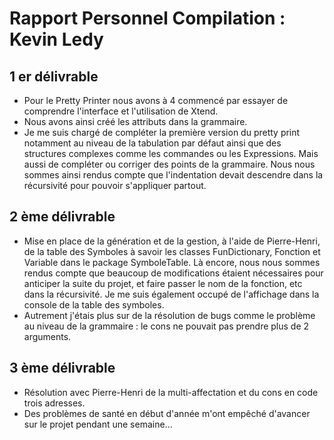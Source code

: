 # Rapport Personnel Compilation : Kevin Ledy

## 1 er délivrable

+ Pour le Pretty Printer nous avons à 4 commencé par essayer de comprendre l'interface et l'utilisation de Xtend.
+ Nous avons ainsi créé les attributs dans la grammaire.
+ Je me suis chargé de compléter la première version du pretty print notamment au niveau de la tabulation par défaut ainsi que des structures complexes comme les commandes ou les Expressions. Mais aussi de compléter ou corriger des points de  la grammaire. Nous nous sommes ainsi rendus compte que l'indentation devait descendre dans la récursivité pour pouvoir s'appliquer partout.

## 2 ème délivrable

+ Mise en place de la génération et de la gestion, à l'aide de Pierre-Henri, de la table des Symboles à savoir les classes FunDictionary, Fonction et Variable dans le package SymboleTable. Là encore, nous nous sommes rendus compte que beaucoup de modifications étaient nécessaires pour anticiper la suite du projet, et faire passer le nom de la fonction, etc dans la récursivité. Je me suis également occupé de l'affichage dans la console de la table des symboles.
+ Autrement j'étais plus sur de la résolution de bugs comme le problème au niveau de la grammaire : le cons ne pouvait pas prendre plus de 2 arguments.

## 3 ème délivrable

+ Résolution avec Pierre-Henri de la multi-affectation et du cons en code trois adresses.
+ Des problèmes de santé en début d'année m'ont empêché d'avancer sur le projet pendant une semaine...
